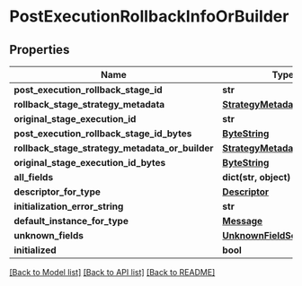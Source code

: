 # PostExecutionRollbackInfoOrBuilder

## Properties
Name | Type | Description | Notes
------------ | ------------- | ------------- | -------------
**post_execution_rollback_stage_id** | **str** |  | [optional] 
**rollback_stage_strategy_metadata** | [**StrategyMetadata**](StrategyMetadata.md) |  | [optional] 
**original_stage_execution_id** | **str** |  | [optional] 
**post_execution_rollback_stage_id_bytes** | [**ByteString**](ByteString.md) |  | [optional] 
**rollback_stage_strategy_metadata_or_builder** | [**StrategyMetadataOrBuilder**](StrategyMetadataOrBuilder.md) |  | [optional] 
**original_stage_execution_id_bytes** | [**ByteString**](ByteString.md) |  | [optional] 
**all_fields** | **dict(str, object)** |  | [optional] 
**descriptor_for_type** | [**Descriptor**](Descriptor.md) |  | [optional] 
**initialization_error_string** | **str** |  | [optional] 
**default_instance_for_type** | [**Message**](Message.md) |  | [optional] 
**unknown_fields** | [**UnknownFieldSet**](UnknownFieldSet.md) |  | [optional] 
**initialized** | **bool** |  | [optional] 

[[Back to Model list]](../README.md#documentation-for-models) [[Back to API list]](../README.md#documentation-for-api-endpoints) [[Back to README]](../README.md)

